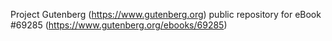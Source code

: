 Project Gutenberg (https://www.gutenberg.org) public repository for
eBook #69285 (https://www.gutenberg.org/ebooks/69285)
